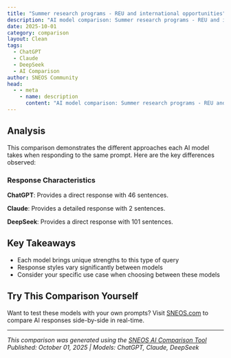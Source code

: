 ```yaml
---
title: "Summer research programs - REU and international opportunities"
description: "AI model comparison: Summer research programs - REU and international opportunities..."
date: 2025-10-01
category: comparison
layout: Clean
tags:
  - ChatGPT
  - Claude
  - DeepSeek
  - AI Comparison
author: SNEOS Community
head:
  - - meta
    - name: description
      content: "AI model comparison: Summer research programs - REU and international opportunities..."
---
```


<ChatComparison
  title="Summer research programs - REU and international opportunities"
  prompt="Summer research programs - REU and international opportunities"
  :responses='{
    "ChatGPT": "Certainly! Here\u2019s an overview of summer research programs, including REUs (Research Experiences for Undergraduates) and international opportunities:\n\n### 1. REU (Research Experiences for Undergraduates) Programs\n- **What are REUs?**  \n  Funded by the National Science Foundation (NSF), REUs provide undergraduate students with hands-on research experience in STEM fields during the summer, usually lasting 8-10 weeks.\n\n- **Eligibility:**  \n  Typically U.S. citizens or permanent residents, but some programs accept international students. Check individual programs for specifics.\n\n- **Benefits:**  \n  Stipend, housing, travel allowance, mentorship by faculty, professional development workshops.\n\n- **How to find and apply:**  \n  - Visit the NSF REU site: https://www.nsf.gov/crssprgm/reu/reu_search.jsp  \n  - Search by research area, location, or institution.  \n  - Application deadlines usually range from January to March.  \n  - Applications require transcripts, resumes, personal statements, and references.\n\n- **Example REU sites:**  \n  - REU in Computer Science at CMU  \n  - REU in Environmental Science at University of Michigan  \n  - REU in Physics at MIT  \n\n---\n\n### 2. International Summer Research Programs\n- Many universities and organizations worldwide offer summer research internships for undergraduates.\n\n#### Examples:  \n- **DAAD RISE (Germany)**  \n  Research Internships in Science and Engineering for undergraduate students from North America and the UK. Offers placements in German universities and research institutes.  \n  Website: https://www.daad.de/rise/en/\n\n- **UROP (Undergraduate Research Opportunities Program) - University of Hong Kong**  \n  Offers summer research internships in a variety of disciplines.\n\n- **MIT International Science and Technology Initiatives (MISTI)**  \n  Provides international internships and research placements worldwide.  \n  Website: https://misti.mit.edu/\n\n- **CERN summer student program**  \n  For physics and engineering students to work on real-world projects at the European Organization for Nuclear Research.  \n  Website: https://cern.ch/\n\n---\n\n### 3. Other Notable Research Programs and Internship Opportunities\n- **Amgen Scholars Program:**  \n  Summer research programs at top U.S., U.K., and Japan universities in biomedical sciences.  \n  Website: https://amgenscholars.com/\n\n- **NASA Internships:**  \n  Offers summer research opportunities for undergraduates in aerospace, astrophysics, and related fields.  \n  Website: https://intern.nasa.gov/\n\n- **Google Summer of Code (GSoC):**  \n  Though more of a coding project than traditional research, it provides stipends for contributing to open-source projects remotely.  \n  Website: https://summerofcode.withgoogle.com/\n\n---\n\n### Tips for Applying:\n- Start early and carefully read eligibility criteria.  \n- Prepare a strong personal statement outlining your interests and goals.  \n- Secure strong letters of recommendation.  \n- Tailor your application to the specific program and research area.  \n- Be mindful of deadlines.  \n\nIf you have a specific field or country in mind, I can help you find more tailored options.",
    "Claude": "Here\u0027s a comprehensive guide to summer research programs for undergraduates:\n\n## REU Programs (Research Experience for Undergraduates)\n\n### What are REUs?\n- NSF-funded programs at universities across the US\n- 8-10 week paid research experiences\n- Include stipend, housing, and often meals\n- Highly competitive and prestigious\n\n### Key REU Fields:\n- **STEM**: Physics, chemistry, biology, computer science, engineering, mathematics\n- **Social Sciences**: Psychology, economics, political science\n- **Interdisciplinary**: Bioinformatics, environmental science, data science\n\n### Application Tips:\n- Apply early (deadlines typically January-March)\n- Strong GPA and research interest statements crucial\n- Letters of recommendation from faculty\n- Apply to 10-15 programs to maximize chances\n\n## International Research Opportunities\n\n### Major Programs:\n- **DAAD RISE Germany**: Research internships in German labs\n- **JSPS Summer Program**: Research in Japan\n- **Chateaubriand Fellowship**: Research in France\n- **Amgen Scholars International**: Europe, Asia, Australia\n\n### University-Specific Programs:\n- Many universities have exchange partnerships\n- Direct application to international labs\n- Fulbright programs for students\n\n## Other Notable Programs:\n- **NIH Summer Internship Program**\n- **NASA USRP**\n- **DOE Science Undergraduate Laboratory Internships**\n- **Industry programs** (Google, Microsoft, pharmaceutical companies)\n\nWould you like specific information about programs in your field of interest or application strategies?",
    "DeepSeek": "Of course! This is an excellent area to explore for an aspiring researcher. Here\u2019s a comprehensive guide to summer research programs, focusing on both U.S.-based REUs and international opportunities.\n\n---\n\n### Part 1: REU Programs (Research Experiences for Undergraduates)\n\n**What is an REU?**\nAn REU is a specific program funded by the **National Science Foundation (NSF)**. Its primary goal is to involve undergraduates in meaningful research across all STEM disciplines (and sometimes social sciences). The key features are:\n\n*   **Paid Stipend:** You receive a stipend for the summer (typically $5,000 - $7,000).\n*   **Free Housing \u0026 Travel:** Most programs cover your housing and travel costs to and from the site.\n*   **Cohort Experience:** You work alongside a cohort of 10-15 other undergraduates.\n*   **Mentorship:** You are directly supervised by a faculty mentor and their research group.\n*   **No Tuition Cost:** It\u0027s a paid research experience, not a course you pay for.\n\n**Who is it for?**\nPrimarily for U.S. Citizens or Permanent Residents. International students studying in the U.S. are eligible for some, but it\u0027s less common. It\u0027s especially targeted at students from institutions with limited research opportunities (e.g., small liberal arts colleges, community colleges).\n\n**How to Find and Apply for REUs**\n\n1.  **The Official NSF REU Search Engine:** This is the best place to start.\n    *   **[NSF REU Site Search](https://www.nsf.gov/crssprgm/reu/reu_search.jsp)**\n    *   You can search by field of science (e.g., Biological Sciences, Engineering, Computer Science) or by specific sites.\n\n2.  **University Websites:** Many major research universities host multiple REU Sites. Look for \u0022Summer Research for Undergraduates\u0022 on the websites of departments you\u0027re interested in at top schools.\n\n3.  **Application Components (Typical):**\n    *   **Online Application Form**\n    *   **Personal Statement/Research Statement:** This is CRITICAL. Explain your academic background, research interests, why you\u0027re interested in *that specific program*, and how it fits your career goals.\n    *   **Letters of Recommendation (Usually 2-3):** Build strong relationships with professors early so they can write you detailed letters.\n    *   **Transcript(s) (Unofficial are often accepted)**\n    *   **Resume/CV**\n\n**Key Application Tip:** **Apply to multiple programs (8-12 is common).** They are highly competitive. Tailor each personal statement to the specific program and mention faculty you\u0027d be interested in working with.\n\n---\n\n### Part 2: International Summer Research Opportunities\n\nThese programs are fantastic for gaining a global perspective on research, experiencing a new culture, and building an international network.\n\n**Types of International Opportunities:**\n\n1.  **Direct University Programs:** Many universities worldwide run their own summer research programs for international students.\n    *   **Examples:**\n        *   **DAAD RISE Program (Germany):** One of the most famous. Matches undergraduates with German PhD students for summer research projects. Stipend and housing provided. [DAAD RISE Website](https://www.daad.de/rise/en/)\n        *   **Amgen Scholars Program (Multiple Sites):** Hosted at top universities in the U.S., Europe, and Japan (e.g., Karolinska Institute, ETH Zurich, Kyoto University). Focused on biomedical research. [Amgen Scholars Website](https://amgenscholars.com/)\n        *   **University of Toronto, Summer Undergraduate Research Program (SURP):** Offers projects in various fields.\n        *   **Summer Research Programs in Japan:** Many national labs and universities (like OIST) offer summer internships.\n\n2.  **Fellowships for Independent Research:** These provide funding for you to design your own project and find a host lab abroad.\n    *   **Example:**\n        *   **The Laidlaw Scholarship:** Funds undergraduate research and leadership training over two summers, with a strong emphasis on international experience.\n\n3.  **Direct Contact (The \u0022Cold Email\u0022 Approach):**\n    *   This is a proactive and often very effective method.\n    *   **How it works:** Identify researchers in other countries whose work genuinely excites you. Read their recent papers. Send a polite, professional email expressing your interest in their research, attaching your CV and transcript, and inquiring about potential summer internship opportunities.\n    *   **Note:** This route may not come with a stipend, so you might need to secure your own funding (see below).\n\n**Funding for International Research:**\n\n*   **Your Home University:** Check with your university\u0027s Office of Undergraduate Research, Fellowships Office, or your academic department. They often have travel grants or specific scholarships for international research.\n*   **External Fellowships:** Organizations like the **Fulbright** (for recent grads) or discipline-specific societies sometimes offer summer research travel grants.\n\n---\n\n### Part 3: Key Differences \u0026 How to Choose\n\n| Feature | REU Program | International Opportunity |\n| :--- | :--- | :--- |\n| **Funding** | Almost always fully funded (stipend, housing, travel). | Often funded, but sometimes requires securing your own grant. |\n| **Eligibility** | Primarily for U.S. Citizens/Permanent Residents. | Open to all nationalities, but varies by program. |\n| **Structure** | Highly structured cohort experience. | Can be structured (like DAAD RISE) or more independent. |\n| **Primary Goal** | Research experience and mentorship. | Research experience \u002B cultural immersion \u002B global networking. |\n| **Logistics** | Relatively simple within the U.S. | Requires visas, international flights, and more planning. |\n\n**How to Decide:**\n\n*   **Choose an REU if:** You are a U.S. student looking for a well-structured, fully-funded, and highly respected research experience within the country. It\u0027s the gold standard for domestic undergraduate research.\n*   **Choose an International Program if:** You are passionate about experiencing a different country\u0027s research culture, want to travel, and are looking for a unique experience that will make your application stand out. It\u0027s also a great option for international students who are not eligible for REUs.\n\n---\n\n### Action Plan \u0026 Timeline\n\n*   **September - December (of the year before):**\n    *   **Research:** Identify 8-15 programs (REU and/or international) that interest you.\n    *   **Prepare:** Start drafting your personal statement. Request letters of recommendation from professors *early*.\n    *   **Cold Emailing:** If going the international/direct contact route, start emailing potential mentors.\n*   **January - February:**\n    *   **Finalize Applications:** Most deadlines are in January and February. Submit all materials.\n*   **March - April:**\n    *   **Interviews \u0026 Decisions:** You\u0027ll hear back about interviews and offers. Be prepared to accept or decline promptly.\n*   **May - August:**\n    *   **Prepare \u0026 Go!** Complete any pre-program requirements, arrange travel, and get ready for an amazing summer.\n\nSummer research is one of the best things you can do for your academic and professional development. It clarifies your interest in graduate school, provides invaluable skills, and builds your confidence. Good luck with your applications"
  }'
  published-date="11:49"
/>

## Analysis

This comparison demonstrates the different approaches each AI model takes when responding to the same prompt. Here are the key differences observed:

### Response Characteristics

**ChatGPT**: Provides a direct response with 46 sentences. 

**Claude**: Provides a detailed response with 2 sentences. 

**DeepSeek**: Provides a direct response with 101 sentences. 

## Key Takeaways

- Each model brings unique strengths to this type of query
- Response styles vary significantly between models
- Consider your specific use case when choosing between these models

## Try This Comparison Yourself

Want to test these models with your own prompts? Visit [SNEOS.com](https://sneos.com) to compare AI responses side-by-side in real-time.

---

*This comparison was generated using the [SNEOS AI Comparison Tool](https://sneos.com)*
*Published: October 01, 2025 | Models: ChatGPT, Claude, DeepSeek*

